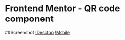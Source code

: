 # Frontend Mentor - QR code component
##Screenshot
[!Desctop](screenshots/desctop.png)
[!Mobile](screenshots/mobile.png)

